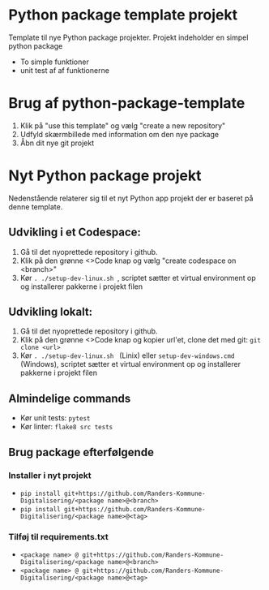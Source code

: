 # Python package template projekt
Template til nye Python package projekter.
Projekt indeholder en simpel python package
* To simple funktioner
* unit test af af funktionerne

# Brug af python-package-template
1. Klik på "use this template" og vælg "create a new repository"
2. Udfyld skærmbillede med information om den nye package
3. Åbn dit nye git projekt

# Nyt Python package projekt
Nedenstående relaterer sig til et nyt Python app projekt der er baseret på denne template.

## Udvikling i et Codespace:
1. Gå til det nyoprettede repository i github.
2. Klik på den grønne <>Code knap og vælg "create codespace on \<branch>"
3. Kør ```. ./setup-dev-linux.sh ```, scriptet sætter et virtual environment op og installerer pakkerne i projekt filen

## Udvikling lokalt:
1. Gå til det nyoprettede repository i github.
2. Klik på den grønne <>Code knap og kopier url'et, clone det med git: ```git clone <url>```
3. Kør ```. ./setup-dev-linux.sh ``` (Linix) eller ```setup-dev-windows.cmd``` (Windows), scriptet sætter et virtual environment op og installerer pakkerne i projekt filen

## Almindelige commands
* Kør unit tests: ```pytest```
* Kør linter: ```flake8 src tests```

## Brug package efterfølgende
### Installer i nyt projekt
* ```pip install git+https://github.com/Randers-Kommune-Digitalisering/<package name>@<branch>```
* ```pip install git+https://github.com/Randers-Kommune-Digitalisering/<package name>@<tag>```
### Tilføj til requirements.txt
* ```<package name> @ git+https://github.com/Randers-Kommune-Digitalisering/<package name>@<branch>```
* ```<package name> @ git+https://github.com/Randers-Kommune-Digitalisering/<package name>@<tag>```